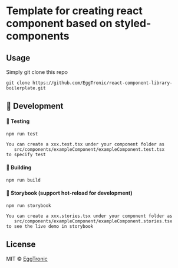 # Template for creating react component based on styled-components

## Usage
Simply git clone this repo
```
git clone https://github.com/EggTronic/react-component-library-boilerplate.git
```

## 🔨 Development

#### 🧪 Testing

`npm run test`

```
You can create a xxx.test.tsx under your component folder as 
   src/components/exampleComponent/exampleComponent.test.tsx
to specify test
```

#### 🔧 Building

`npm run build`

#### 🔖 Storybook (support hot-reload for development)

`npm run storybook`

```
You can create a xxx.stories.tsx under your component folder as 
   src/components/exampleComponent/exampleComponent.stories.tsx
to see the live demo in storybook
```

## License

MIT © [EggTronic](https://github.com/eggtronic)
